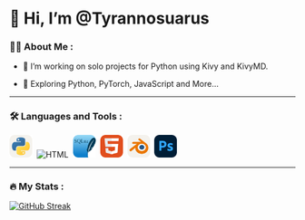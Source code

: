 # 👋 Hi, I’m @Tyrannosuarus

### :man_technologist: About Me :

- :telescope: I’m working on solo projects for Python using Kivy and KivyMD.

- :seedling: Exploring Python, PyTorch, JavaScript and More...


---

### :hammer_and_wrench: Languages and Tools :
<div>
  <img src="https://github.com/tandpfun/skill-icons/blob/main/icons/Python-Light.svg" title="Python" alt="Python" width="40" height="40"/>&nbsp;
  <img src="" title="HTML" alt="HTML" width="40" height="40"/>&nbsp;
  <img src="https://github.com/tandpfun/skill-icons/blob/main/icons/SQLite.svg" title="HTML" alt="HTML" width="40" height="40"/>&nbsp;
  <img src="https://github.com/tandpfun/skill-icons/blob/main/icons/HTML.svg" title="HTML" alt="HTML" width="40" height="40"/>&nbsp;
  <img src="https://github.com/tandpfun/skill-icons/blob/main/icons/Blender-Light.svg" title="HTML" alt="HTML" width="40" height="40"/>&nbsp;
  <img src="https://github.com/tandpfun/skill-icons/blob/main/icons/Photoshop.svg" title="HTML" alt="HTML" width="40" height="40"/>&nbsp;
  
  </div>

---

### :fire: My Stats :

[![GitHub Streak](http://github-readme-streak-stats.herokuapp.com?user=Tyrannosuarus&theme=dark&background=000000)](https://git.io/streak-stats)
